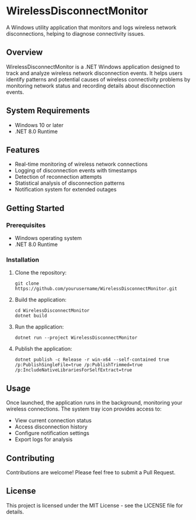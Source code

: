 # WirelessDisconnectMonitor

A Windows utility application that monitors and logs wireless network disconnections, helping to diagnose connectivity issues.

## Overview

WirelessDisconnectMonitor is a .NET Windows application designed to track and analyze wireless network disconnection events. It helps users identify patterns and potential causes of wireless connectivity problems by monitoring network status and recording details about disconnection events.

## System Requirements

- Windows 10 or later
- .NET 8.0 Runtime

## Features

- Real-time monitoring of wireless network connections
- Logging of disconnection events with timestamps
- Detection of reconnection attempts
- Statistical analysis of disconnection patterns
- Notification system for extended outages

## Getting Started

### Prerequisites

- Windows operating system
- .NET 8.0 Runtime

### Installation

1. Clone the repository:
   ```
   git clone https://github.com/yourusername/WirelessDisconnectMonitor.git
   ```

2. Build the application:
   ```
   cd WirelessDisconnectMonitor
   dotnet build
   ```

3. Run the application:
   ```
   dotnet run --project WirelessDisconnectMonitor
   ```

4. Publish the application:
   ```
   dotnet publish -c Release -r win-x64 --self-contained true /p:PublishSingleFile=true /p:PublishTrimmed=true /p:IncludeNativeLibrariesForSelfExtract=true
   ```

## Usage

Once launched, the application runs in the background, monitoring your wireless connections. The system tray icon provides access to:

- View current connection status
- Access disconnection history
- Configure notification settings
- Export logs for analysis

## Contributing

Contributions are welcome! Please feel free to submit a Pull Request.

## License

This project is licensed under the MIT License - see the LICENSE file for details.
